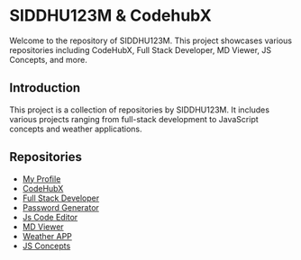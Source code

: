 # SIDDHU123M & CodehubX

Welcome to the repository of SIDDHU123M. This project showcases various repositories including CodeHubX, Full Stack Developer, MD Viewer, JS Concepts, and more.

## Introduction

This project is a collection of repositories by SIDDHU123M. It includes various projects ranging from full-stack development to JavaScript concepts and weather applications.

## Repositories

- [My Profile](https://github.com/SIDDHU123M/SIDDHU123M)
- [CodeHubX](https://github.com/SIDDHU123M/CodehubX)
- [Full Stack Developer](https://github.com/SIDDHU123M/Full-Stack-Developer)
- [Password Generator](https://siddhu123m.github.io/passwordGenerator/)
- [Js Code Editor](https://siddhu123m.github.io/JS-Code-Editor/)
- [MD Viewer](https://github.com/SIDDHU123M/MD-Viewer)
- [Weather APP](https://github.com/SIDDHU123M/WeatherAPP) 
- [JS Concepts](https://github.com/SIDDHU123M/JS-concepts)
